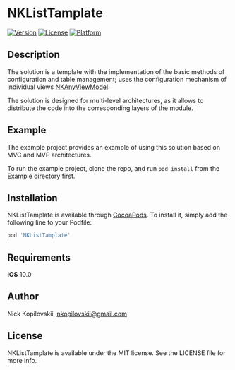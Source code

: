 # NKListTamplate

<!-- [![CI Status](https://img.shields.io/travis/nkopilovskii/NKListTamplate.svg?style=flat)](https://travis-ci.org/nkopilovskii/NKListTamplate) -->
[![Version](https://img.shields.io/cocoapods/v/NKListTamplate.svg?style=flat)](https://cocoapods.org/pods/NKListTamplate)
[![License](https://img.shields.io/cocoapods/l/NKListTamplate.svg?style=flat&color=yellow)](https://cocoapods.org/pods/NKListTamplate)
[![Platform](https://img.shields.io/cocoapods/p/NKListTamplate.svg?style=flat&color=black)](https://cocoapods.org/pods/NKListTamplate)

## Description
The solution is a template with the implementation of the basic methods of configuration and table management; uses the configuration mechanism of individual views [NKAnyViewModel](https://github.com/nkopilovskii/NKAnyViewModel/).

The solution is designed for multi-level architectures, as it allows to distribute the code into the corresponding layers of the module.

## Example

The example project provides an example of using this solution based on MVC and MVP architectures.

To run the example project, clone the repo, and run `pod install` from the Example directory first.

## Installation

NKListTamplate is available through [CocoaPods](https://cocoapods.org). To install
it, simply add the following line to your Podfile:

```ruby
pod 'NKListTamplate'
```
## Requirements

**iOS** 10.0

## Author

Nick Kopilovskii, nkopilovskii@gmail.com

## License

NKListTamplate is available under the MIT license. See the LICENSE file for more info.
